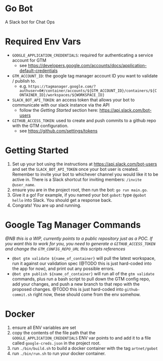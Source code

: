 # Go Bot

A Slack bot for Chat Ops

# Required Env Vars

- `GOOGLE_APPLICATION_CREDENTIALS`: required for authenticating a service account for GTM
  - see https://developers.google.com/accounts/docs/application-default-credentials
- `GTM_ACCOUNT_ID`: the google tag manager account ID you want to validate / publish to.
  - e.g. `https://tagmanager.google.com/?authuser=0#/container/accounts/${GTM_ACCOUNT_ID}/containers/${CONTAINER_ID}/workspaces/${WORKSPACE_ID}`
- `SLACK_BOT_API_TOKEN`: an access token that allows your bot to communicate with our slack instance via the API
  - follow the _Getting Started_ section here: https://api.slack.com/bot-users
- `GITHUB_ACCESS_TOKEN`: used to create and push commits to a github repo with the GTM configuration.
  - see https://github.com/settings/tokens

# Getting Started

1. Set up your bot using the instructions at https://api.slack.com/bot-users and set the `SLACK_BOT_API_TOKEN` once your bot user is created. Remember to invite your bot to whichever channel you would like it to be active in. There is a Slack shortcut for inviting members: `/invite @user_name`.
1. ensure you are in the project root, then run the bot: `go run main.go`.
1. Give it a go! For example, if you named your bot `gobot`: type `@gobot hello` into Slack. You should get a response back.
1. Congrats! You are up and running.

# Google Tag Manager Commands

_@NB this is a WIP, currently points to a public repository just as a POC. If you want this to work for you, you need to generate a `GITHUB_ACCESS_TOKEN` and change the `GTM_CONFIG_REPO_URL` this scripts references_

- `@bot gtm validate ${name_of_container}` will pull the latest workspace, run it against our validation spec (@TODO this is just hard-coded into the app for now), and print out any possible errors.
- `@bot gtm publish ${name_of_container}` will run all of the `gtm validate` commands, plus run a bash script to pull down the GTM config repo, add your changes, and push a new branch to that repo with the proposed changes. @TODO this is just hard-coded into `github-commit.sh` right now, these should come from the env somehow.

# Docker

1. ensure all ENV variables are set
1. copy the contents of the file path that the `GOOGLE_APPLICATION_CREDENTIALS` ENV var points to and add it to a file called `google-creds.json` in the project root.
1. run `./bin/build.sh` to build a docker container with the tag `artnet/gobot`
1. run `./bin/run.sh` to run your docker container.

